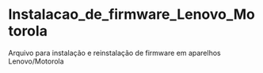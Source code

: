 # Instalacao_de_firmware_Lenovo_Motorola
Arquivo para instalação e reinstalação de firmware em aparelhos Lenovo/Motorola

